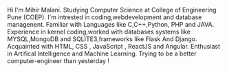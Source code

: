 Hi I'm Mihir Malani.
Studying Computer Science at College of Engineering Pune (COEP).
I'm intrested in coding,webdevelopment and database managenent.
Familiar with Languages like C,C++,Python, PHP and JAVA.
Experience in kernel coding,worked with databases systems like MYSQL,MongoDB and SQLITE3,frameworks like Flask And Django.
Acquainted with HTML, CSS , JavaScript , ReactJS and Angular. 
Enthusiast in Artifical Intelligence and Machine Learning.
Trying to be a better computer-engineer than yesterday !

